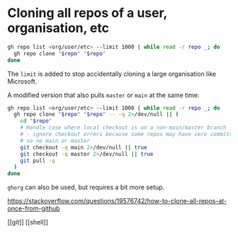 # Cloning all repos of a user, organisation, etc

```sh
gh repo list <org/user/etc> --limit 1000 | while read -r repo _; do
  gh repo clone "$repo" "$repo"
done
```

The `limit` is added to stop accidentally cloning a large organisation like Microsoft.

A modified version that also pulls `master` or `main` at the same time:
```sh
gh repo list <org/user/etc> --limit 1000 | while read -r repo _; do
  gh repo clone "$repo" "$repo" -- -q 2>/dev/null || (
    cd "$repo"
    # Handle case where local checkout is on a non-main/master branch
    # - ignore checkout errors because some repos may have zero commits, 
    # so no main or master
    git checkout -q main 2>/dev/null || true
    git checkout -q master 2>/dev/null || true
    git pull -q
  )
done
```

`ghorg` can also be used, but requires a bit more setup.

https://stackoverflow.com/questions/19576742/how-to-clone-all-repos-at-once-from-github

[[git]]
[[shell]]